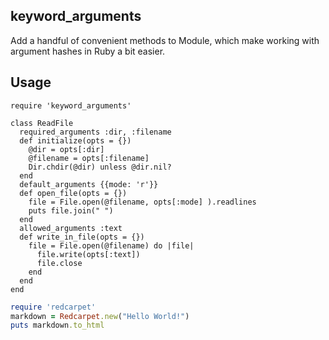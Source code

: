 ## keyword_arguments

Add a handful of convenient methods to Module, which make working with argument hashes in Ruby a bit easier.

## Usage 
```
require 'keyword_arguments'

class ReadFile
  required_arguments :dir, :filename
  def initialize(opts = {})
    @dir = opts[:dir]
    @filename = opts[:filename]
    Dir.chdir(@dir) unless @dir.nil?
  end
  default_arguments {{mode: 'r'}}
  def open_file(opts = {})
    file = File.open(@filename, opts[:mode] ).readlines
    puts file.join(" ")
  end
  allowed_arguments :text
  def write_in_file(opts = {})
    file = File.open(@filename) do |file|
      file.write(opts[:text])
      file.close
    end
  end
end
```
```ruby
require 'redcarpet'
markdown = Redcarpet.new("Hello World!")
puts markdown.to_html
```
